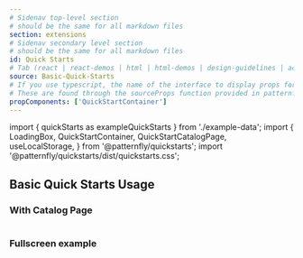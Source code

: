 ```yaml
---
# Sidenav top-level section
# should be the same for all markdown files
section: extensions
# Sidenav secondary level section
# should be the same for all markdown files
id: Quick Starts
# Tab (react | react-demos | html | html-demos | design-guidelines | accessibility)
source: Basic-Quick-Starts
# If you use typescript, the name of the interface to display props for
# These are found through the sourceProps function provided in patternfly-docs.source.js
propComponents: ['QuickStartContainer']
---
```


import { quickStarts as exampleQuickStarts } from './example-data';
import { LoadingBox, QuickStartContainer, QuickStartCatalogPage, useLocalStorage, } from '@patternfly/quickstarts';
import '@patternfly/quickstarts/dist/quickstarts.css';

## Basic Quick Starts Usage

### With Catalog Page
```js file="./Basic.jsx"
```

### Fullscreen example
```js file="./Basic.jsx" isFullscreen
```
